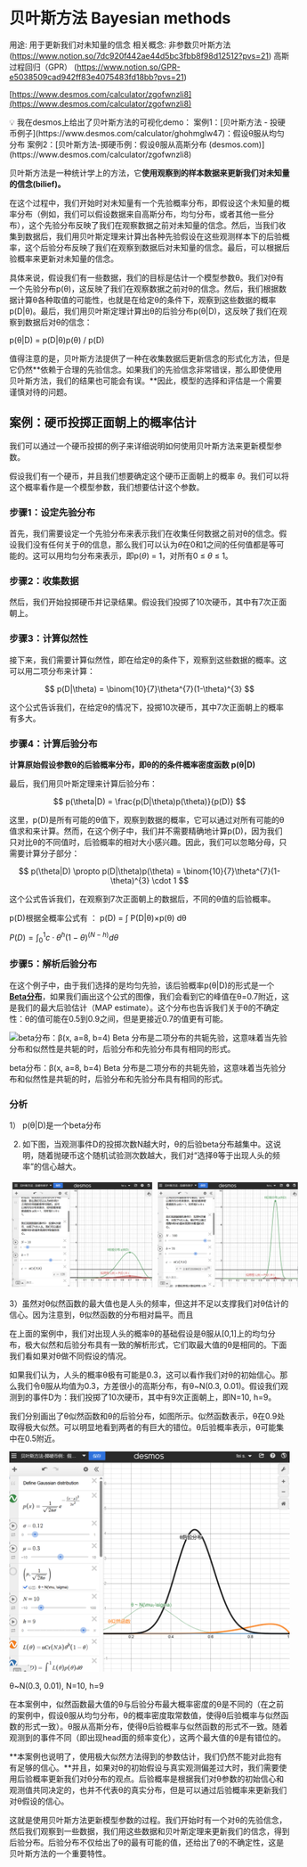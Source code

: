 # 贝叶斯方法 Bayesian methods

用途: 用于更新我们对未知量的信念
相关概念: 非参数贝叶斯方法 (https://www.notion.so/7dc920f442ae44d5bc3fbb8f98d12512?pvs=21) 高斯过程回归（GPR） (https://www.notion.so/GPR-e5038509cad942ff83e4075483fd18bb?pvs=21)

[https://www.desmos.com/calculator/zgofwnzli8](https://www.desmos.com/calculator/zgofwnzli8)

<aside>
💡 我在desmos上给出了贝叶斯方法的可视化demo：
案例1：[贝叶斯方法 - 投硬币例子](https://www.desmos.com/calculator/ghohmglw47)：假设θ服从均匀分布
案例2：[贝叶斯方法-掷硬币例：假设θ服从高斯分布 (desmos.com)](https://www.desmos.com/calculator/zgofwnzli8)

</aside>

贝叶斯方法是一种统计学上的方法，它**使用观察到的样本数据来更新我们对未知量的信念(bilief)。**

在这个过程中，我们开始时对未知量有一个先验概率分布，即假设这个未知量的概率分布（例如，我们可以假设数据来自高斯分布，均匀分布，或者其他一些分布），这个先验分布反映了我们在观察数据之前对未知量的信念。然后，当我们收集到数据后，我们用贝叶斯定理来计算出各种先验假设在这些观测样本下的后验概率，这个后验分布反映了我们在观察到数据后对未知量的信念。最后，可以根据后验概率来更新对未知量的信念。

具体来说，假设我们有一些数据，我们的目标是估计一个模型参数θ。我们对θ有一个先验分布p(θ)，这反映了我们在观察数据之前对θ的信念。然后，我们根据数据计算θ各种取值的可能性，也就是在给定θ的条件下，观察到这些数据的概率p(D|θ)。最后，我们用贝叶斯定理计算出θ的后验分布p(θ|D)，这反映了我们在观察到数据后对θ的信念：

p(θ|D) = p(D|θ)p(θ) / p(D)

值得注意的是，贝叶斯方法提供了一种在收集数据后更新信念的形式化方法，但是它仍然**依赖于合理的先验信念。如果我们的先验信念非常错误，那么即使使用贝叶斯方法，我们的结果也可能会有误。**因此，模型的选择和评估是一个需要谨慎对待的问题。

## 案例：硬币投掷正面朝上的概率估计

我们可以通过一个硬币投掷的例子来详细说明如何使用贝叶斯方法来更新模型参数。

假设我们有一个硬币，并且我们想要确定这个硬币正面朝上的概率 *θ*。我们可以将这个概率看作是一个模型参数，我们想要估计这个参数。

### **步骤1：设定先验分布**

首先，我们需要设定一个先验分布来表示我们在收集任何数据之前对θ的信念。假设我们没有任何关于*θ*的信息，那么我们可以认为*θ*在0和1之间的任何值都是等可能的。这可以用均匀分布来表示，即p(*θ*) = 1，对所有0 ≤ *θ* ≤ 1。

### **步骤2：收集数据**

然后，我们开始投掷硬币并记录结果。假设我们投掷了10次硬币，其中有7次正面朝上。

### **步骤3：计算似然性**

接下来，我们需要计算似然性，即在给定θ的条件下，观察到这些数据的概率。这可以用二项分布来计算：

$$
p(D|\theta) = \binom{10}{7}\theta^{7}(1-\theta)^{3}
$$

这个公式告诉我们，在给定θ的情况下，投掷10次硬币，其中7次正面朝上的概率有多大。

### **步骤4：计算后验分布**

**计算原始假设参数θ的后验概率分布，即θ的的条件概率密度函数 p(θ|D)**

最后，我们用贝叶斯定理来计算后验分布：

$$
p(\theta|D) = \frac{p(D|\theta)p(\theta)}{p(D)}
$$

这里，p(D)是所有可能的θ值下，观察到数据的概率，它可以通过对所有可能的θ值求和来计算。然而，在这个例子中，我们并不需要精确地计算p(D)，因为我们只对比θ的不同值时，后验概率的相对大小感兴趣。因此，我们可以忽略分母，只需要计算分子部分：

$$
p(\theta|D) \propto p(D|\theta)p(\theta) = \binom{10}{7}\theta^{7}(1-\theta)^{3} \cdot 1
$$

这个公式告诉我们，在观察到7次正面朝上的数据后，不同的θ值的后验概率。

p(D)根据全概率公式有 ：
p(D) = ∫ P(D|θ)×p(θ) dθ

$P\left(D\right)=\int_{0}^{1}c\cdot\theta^{h}\left(1-\theta\right)^{\left(N-h\right)}d\theta$

### **步骤5：解析后验分布**

在这个例子中，由于我们选择的是均匀先验，该后验概率p(θ|D)的形式是一个[**Beta分布**](https://www.notion.so/1a9605817c1c4fe8bdd6fd18694f32a4?pvs=21)，如果我们画出这个公式的图像，我们会看到它的峰值在θ=0.7附近，这是我们的最大后验估计（MAP estimate）。这个分布也告诉我们关于θ的不确定性：θ的值可能在0.5到0.9之间，但是更接近0.7的值更有可能。

![beta分布：β(x, a=8, b=4)
Beta 分布是二项分布的共轭先验，这意味着当先验分布和似然性是共轭的时，后验分布和先验分布具有相同的形式。](%E8%B4%9D%E5%8F%B6%E6%96%AF%E6%96%B9%E6%B3%95%20Bayesian%20methods%20daa494fc7ff64b0f81c5977f45f6937b/Untitled.png)

beta分布：β(x, a=8, b=4)
Beta 分布是二项分布的共轭先验，这意味着当先验分布和似然性是共轭的时，后验分布和先验分布具有相同的形式。

### 分析

1） p(θ|D)是一个beta分布

2) 如下图，当观测事件D的投掷次数N越大时，θ的后验beta分布越集中。这说明，随着抛硬币这个随机试验测次数越大，我们对“选择θ等于出现人头的频率”的信心越大。
<!-- 使用 HTML 标签将两张图片放在一行 -->
<div style="display: flex;">
  <img src="%E8%B4%9D%E5%8F%B6%E6%96%AF%E6%96%B9%E6%B3%95%20Bayesian%20methods%20daa494fc7ff64b0f81c5977f45f6937b/Untitled%201.png" alt="N=10, h=7" style="width: 50%; margin: 5px;">
  <img src="%E8%B4%9D%E5%8F%B6%E6%96%AF%E6%96%B9%E6%B3%95%20Bayesian%20methods%20daa494fc7ff64b0f81c5977f45f6937b/Untitled%202.png" alt="N=100, h=70" style="width: 50%; margin: 5px;">
</div>


3）虽然对θ似然函数的最大值也是人头的频率，但这并不足以支撑我们对θ估计的信心。因为注意到，θ似然函数的分布相对扁平。而且

在上面的案例中，我们对出现人头的概率θ的基础假设是θ服从[0,1]上的均匀分布，极大似然和后验分布具有一致的解析形式，它们取最大值的θ是相同的。下面我们看如果对θ做不同假设的情况。

如果我们认为，人头的概率θ极有可能是0.3，这可以看作我们对θ的初始信心。那么我们令θ服从均值为0.3，方差很小的高斯分布，有θ~N(0.3, 0.01)。假设我们观测到的事件D为：我们投掷了10次硬币，其中有9次正面朝上，即N=10, h=9。

我们分别画出了θ似然函数和θ的后验分布，如图所示。似然函数表示，θ在0.9处取得极大似然。可以明显地看到两者的有巨大的错位。θ后验概率表示，θ可能集中在0.5附近。

![θ~N(0.3, 0.01), N=10, h=9](%E8%B4%9D%E5%8F%B6%E6%96%AF%E6%96%B9%E6%B3%95%20Bayesian%20methods%20daa494fc7ff64b0f81c5977f45f6937b/Untitled%203.png)

θ~N(0.3, 0.01), N=10, h=9

在本案例中，似然函数最大值的θ与后验分布最大概率密度的θ是不同的（在之前的案例中，假设θ服从均匀分布，θ的概率密度取常数值，使得θ后验概率与似然函数的形式一致）。θ服从高斯分布，使得θ后验概率与似然函数的形式不一致。随着观测到的事件不同（即出现head面的频率变化），这两个最大值的θ是有错位的。

**本案例也说明了，使用极大似然方法得到的参数估计，我们仍然不能对此抱有有足够的信心。**并且，如果对θ的初始假设与真实观测偏差过大时，我们需要使用后验概率更新我们对θ分布的观点。后验概率是根据我们对θ参数的初始信心和观测值共同决定的，也并不代表θ的真实分布，但是可以通过后验概率来更新我们对θ假设的信心。

这就是使用贝叶斯方法更新模型参数的过程。我们开始时有一个对θ的先验信念，然后我们观察到一些数据，我们用这些数据和贝叶斯定理来更新我们的信念，得到后验分布。后验分布不仅给出了θ的最有可能的值，还给出了θ的不确定性，这是贝叶斯方法的一个重要特性。